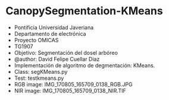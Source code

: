 # CanopySegmentation-KMeans
- Pontificia Universidad Javeriana
- Departamento de electrónica
- Proyecto OMICAS
- TG1907
- Objetivo: Segmentación del dosel arbóreo
- @author: David Felipe Cuellar Diaz
- Implementación de algoritmo de degmentación: KMeans.
- Class: segKMeans.py
- Test: testkmeans.py
- RGB image: IMG_170805_165709_0138_RGB.JPG
- NIR image: IMG_170805_165709_0138_NIR.TIF

